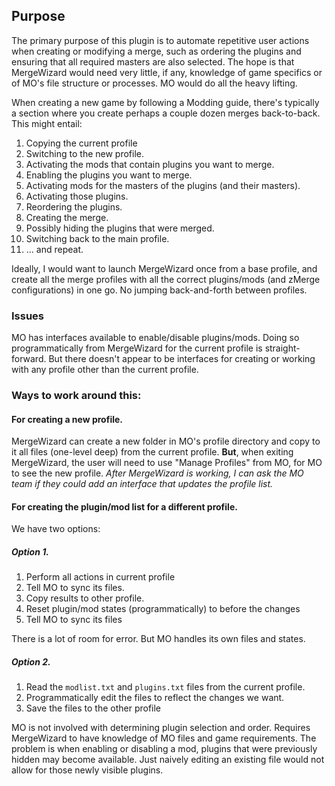 ## Purpose

The primary purpose of this plugin is to automate repetitive user actions
when creating or modifying a merge, such as ordering the plugins and ensuring
that all required masters are also selected. The hope is that MergeWizard
would need very little, if any, knowledge of game specifics or of MO's file
structure or processes. MO would do all the heavy lifting.

When creating a new game by following a Modding guide, there's typically a section
where you create perhaps a couple dozen merges back-to-back. This might entail:

1. Copying the current profile
2. Switching to the new profile.
3. Activating the mods that contain plugins you want to merge.
4. Enabling the plugins you want to merge.
5. Activating mods for the masters of the plugins (and their masters).
6. Activating those plugins.
7. Reordering the plugins.
8. Creating the merge.
9. Possibly hiding the plugins that were merged.
10. Switching back to the main profile.
11. ... and repeat.

Ideally, I would want to launch MergeWizard once from a base profile, and create
all the merge profiles with all the correct plugins/mods (and zMerge configurations) in one go. No jumping back-and-forth between profiles.

### Issues

MO has interfaces available to enable/disable plugins/mods. Doing so programmatically
from MergeWizard for the current profile is straight-forward. But there doesn't appear to be
interfaces for creating or working with any profile other than the current profile.

### Ways to work around this:

#### For creating a new profile.

MergeWizard can create a new folder in MO's profile directory and copy to it all files
(one-level deep) from the current profile. **But**, when exiting MergeWizard, the user
will need to use "Manage Profiles" from MO, for MO to see the new profile. _After MergeWizard
is working, I can ask the MO team if they could add an interface that updates the profile list._

#### For creating the plugin/mod list for a different profile.

We have two options:

##### Option 1.

1. Perform all actions in current profile
2. Tell MO to sync its files.
3. Copy results to other profile.
4. Reset plugin/mod states (programmatically) to before the changes
5. Tell MO to sync its files

There is a lot of room for error. But MO handles its own files and states.

##### Option 2.

1. Read the `modlist.txt` and `plugins.txt` files from the current profile.
2. Programmatically edit the files to reflect the changes we want.
3. Save the files to the other profile

MO is not involved with determining plugin selection and order.
Requires MergeWizard to have knowledge of MO files and game requirements.
The problem is when enabling or disabling a mod, plugins that were
previously hidden may become available. Just naively editing an existing
file would not allow for those newly visible plugins.

